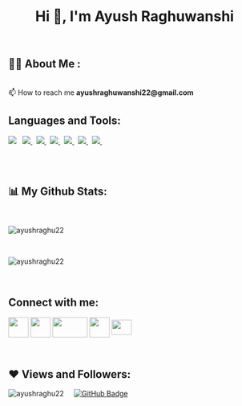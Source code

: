 
<h1 align="center">Hi 👋, I'm Ayush Raghuwanshi</h1>
</h4>

<br>

## 👨‍🎓 About Me :
<br>
📫 How to reach me <b>ayushraghuwanshi22@gmail.com </b>
<br>
<!-- ## Languages and Tools: -->

<h2> Languages and Tools:</h2>
<p align="left"> 
 <a href="https://isocpp.org/" target="-blank"><img src="https://img.icons8.com/color/48/000000/c-plus-plus-logo.png"/></a> &nbsp;
      <a href="https://www.java.com" target="_blank"> <img src="https://img.icons8.com/color/48/000000/java-coffee-cup-logo.png"/> </a> &nbsp;
   <a href="https://www.w3.org/html/" target="_blank"> <img src="https://img.icons8.com/color/48/000000/html-5.png"/> </a>  &nbsp;
    <a href="https://www.w3schools.com/css/" target="_blank"> <img src="https://img.icons8.com/color/48/000000/css3.png"/> </a> &nbsp;
   <a href="https://developer.mozilla.org/en-US/docs/Web/JavaScript" target="_blank"> <img src="https://img.icons8.com/color/48/000000/javascript.png"/> </a> &nbsp;
  <a href="https://getbootstrap.com" target="_blank"> <img src="https://img.icons8.com/color/48/000000/bootstrap.png"/> </a>  &nbsp;
  <!-- <a href="https://reactjs.org/" target="_blank"> <img src="https://raw.githubusercontent.com/devicons/devicon/master/icons/react/react-original-wordmark.svg" alt="react" width="40" height="40"/> </a> &nbsp; -->
  <a href="https://git-scm.com/" target="_blank"> <img src="https://img.icons8.com/color/48/000000/git.png"/> </a>  &nbsp;
   </p>
   
   </br>

</br>
<!-- ## 📊 My Github Stats -->

<h2>📊 My Github Stats:</h2>
</br>
  <!-- <p align="center" ><img  src="https://github-readme-stats.vercel.app/api?username=ayushraghu22&show_icons=true&locale=en" alt="ayushraghu22" />&nbsp;&nbsp; -->
<p><img  src="https://github-readme-stats.vercel.app/api?username=ayushraghu22&show_icons=true&locale=en" alt="ayushraghu22" /></p>
<!-- <p><img align="center" src="https://github-readme-streak-stats.herokuapp.com/?user=ayushraghu22&" alt="ayushraghu22" /></p> -->
<!-- <span><img  src="https://github-readme-streak-stats.herokuapp.com/?user=ayushraghu22&" alt="ayushraghu22" /></span> -->
<br>

  <p><img  src="https://github-readme-stats.vercel.app/api/top-langs?username=ayushraghu22&show_icons=true&locale=en&layout=compact" alt="ayushraghu22" /></p>
 </p>



<br>
<!-- </br></br></br> -->
<!-- ## Connect with me: -->

## Connect with me:
<p align="left">

<a href = "https://www.linkedin.com/in/ayush-raghuwanshi/" target="blank"><img align="center" src="https://img.icons8.com/fluent/48/000000/linkedin.png"  height="40" width="40"/></a>
<a href = "https://twitter.com/ayushraghuwans6" target="blank"><img align="center" src="https://img.icons8.com/fluent/48/000000/twitter.png" height="40" width="40"/></a>
<a href = "https://www.codechef.com/users/ayushraghu22" target="blank" ><img src="https://cdn.codechef.com/images/cc-logo-sd.svg" align="center" height="40" width="70"/></a>
<a href="https://codeforces.com/profile/ayushraghuwanshi22" target="blank"><img align="center" src="https://raw.githubusercontent.com/rahuldkjain/github-profile-readme-generator/master/src/images/icons/Social/codeforces.svg"  height="40" width="40" /></a>
<a href = "https://auth.geeksforgeeks.org/user/ayushraghuwanshi22" target="blank"><img src="https://media.geeksforgeeks.org/wp-content/cdn-uploads/20200617163105/gfg-logo.png" height="30" width="40" align="center"/></a>
<br>


<br>


## ❤ Views and Followers:
<p align="left"> <img src="https://komarev.com/ghpvc/?username=ayushraghu22&label=Profile%20views&color=0e75b6&style=flat" alt="ayushraghu22" /> &nbsp; &nbsp;
<span>
<a href="https://github.com/ayushraghu22?tab=followers"><img src="https://img.shields.io/github/followers/ayushraghu22?style=social" alt="GitHub Badge"></a></span></p>
<br>
